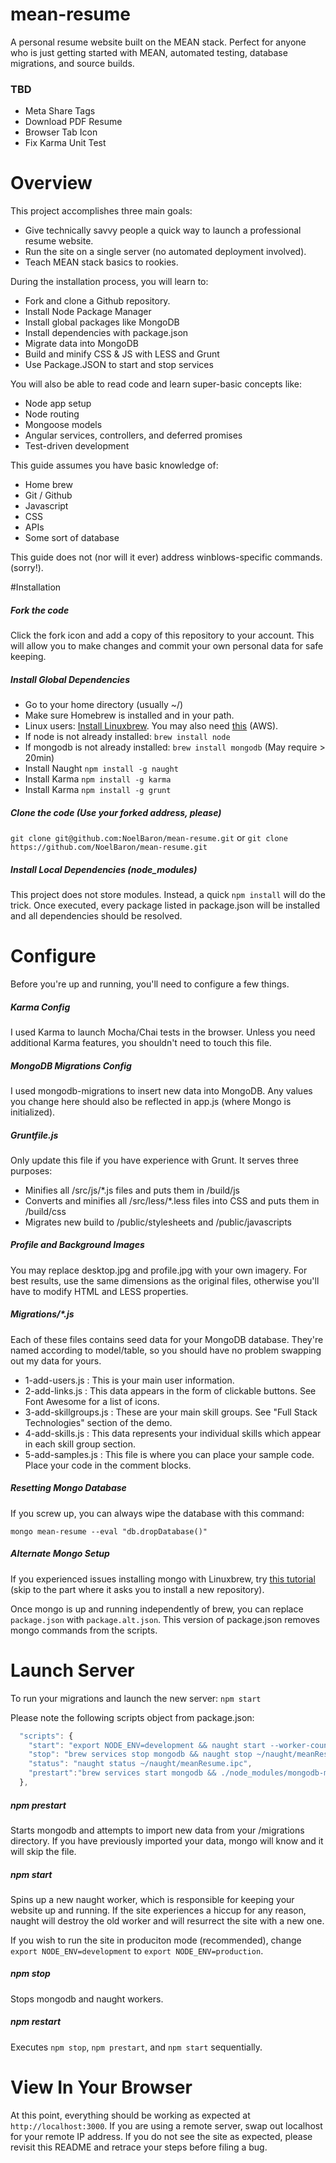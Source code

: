# mean-resume
A personal resume website built on the MEAN stack. Perfect for anyone who is just getting started with MEAN, automated testing, database migrations, and source builds.

### TBD
- Meta Share Tags
- Download PDF Resume
- Browser Tab Icon
- Fix Karma Unit Test

# Overview
This project accomplishes three main goals:
- Give technically savvy people a quick way to launch a professional resume website.
- Run the site on a single server (no automated deployment involved).
- Teach MEAN stack basics to rookies. 

During the installation process, you will learn to:
- Fork and clone a Github repository.
- Install Node Package Manager
- Install global packages like MongoDB
- Install dependencies with package.json
- Migrate data into MongoDB
- Build and minify CSS & JS with LESS and Grunt
- Use Package.JSON to start and stop services

You will also be able to read code and learn super-basic concepts like:
- Node app setup
- Node routing
- Mongoose models
- Angular services, controllers, and deferred promises
- Test-driven development

This guide assumes you have basic knowledge of:
- Home brew 
- Git / Github
- Javascript
- CSS
- APIs
- Some sort of database

This guide does not (nor will it ever) address winblows-specific commands. (sorry!).

#Installation

##### Fork the code
Click the fork icon and add a copy of this repository to your account. This will allow you to make changes and commit your own personal data for safe keeping. 

##### Install Global Dependencies
- Go to your home directory (usually ~/)
- Make sure Homebrew is installed and in your path. 
- Linux users: [Install Linuxbrew](https://www.digitalocean.com/community/tutorials/how-to-install-and-use-linuxbrew-on-a-linux-vps). You may also need [this](https://github.com/Homebrew/linuxbrew/issues/191#issuecomment-130186458) (AWS).
- If node is not already installed: `brew install node`
- If mongodb is not already installed: `brew install mongodb` (May require > 20min)
- Install Naught `npm install -g naught`
- Install Karma `npm install -g karma`
- Install Karma `npm install -g grunt`

##### Clone the code (Use your forked address, please)
`git clone git@github.com:NoelBaron/mean-resume.git`
or
`git clone https://github.com/NoelBaron/mean-resume.git`

##### Install Local Dependencies (node_modules)
This project does not store modules. Instead, a quick `npm install` will do the trick. Once executed, every package listed in package.json will be installed and all dependencies should be resolved.

# Configure
Before you're up and running, you'll need to configure a few things. 

##### Karma Config
I used Karma to launch Mocha/Chai tests in the browser. Unless you 
need additional Karma features, you shouldn't need to touch this file.

##### MongoDB Migrations Config
I used mongodb-migrations to insert new data into MongoDB. Any values you change here should also be reflected in app.js (where Mongo is initialized).

##### Gruntfile.js
Only update this file if you have experience with Grunt. It serves three purposes:
- Minifies all /src/js/*.js files and puts them in /build/js
- Converts and minifies all /src/less/*.less files into CSS and puts them in /build/css
- Migrates new build to /public/stylesheets and /public/javascripts

##### Profile and Background Images
You may replace desktop.jpg and profile.jpg with your own imagery. For best results, use the same dimensions as the original files, otherwise you'll have to modify HTML and LESS properties. 

##### Migrations/*.js
Each of these files contains seed data for your MongoDB database. They're named according to model/table, so you should have no problem swapping out my data for yours.
- 1-add-users.js : This is your main user information.
- 2-add-links.js : This data appears in the form of clickable buttons. See Font Awesome for a list of icons.
- 3-add-skillgroups.js : These are your main skill groups. See "Full Stack Technologies" section of the demo.
- 4-add-skills.js : This data represents your individual skills which appear in each skill group section.
- 5-add-samples.js : This file is where you can place your sample code. Place your code in the comment blocks.

##### Resetting Mongo Database
If you screw up, you can always wipe the database with this command:
```
mongo mean-resume --eval "db.dropDatabase()"
```

##### Alternate Mongo Setup
If you experienced issues installing mongo with Linuxbrew, try [this tutorial](https://mongodb-documentation.readthedocs.org/en/latest/ecosystem/tutorial/install-mongodb-on-amazon-ec2.html) (skip to the part where it asks you to install a new repository). 

Once mongo is up and running independently of brew, you can replace `package.json` with `package.alt.json`. This version of package.json removes mongo commands from the scripts.

# Launch Server
To run your migrations and launch the new server: `npm start`

Please note the following scripts object from package.json:
```javascript
  "scripts": {
    "start": "export NODE_ENV=development && naught start --worker-count 1 --ipc-file ~/naught/meanResume.ipc --log ~/naught/meanResume.log --stdout ~/naught/meanResume.stdout.log --stderr ~/naught/meanResume.stderr.log ./bin/www",
    "stop": "brew services stop mongodb && naught stop ~/naught/meanResume.ipc",
    "status": "naught status ~/naught/meanResume.ipc",
    "prestart":"brew services start mongodb && ./node_modules/mongodb-migrations/bin/mm migrate --config=config/mm.json"
  },
```
##### npm prestart
Starts mongodb and attempts to import new data from your /migrations directory. If you have previously imported your data, mongo will know and it will skip the file.

##### npm start
Spins up a new naught worker, which is responsible for keeping your website up and running. If the site experiences a hiccup for any reason, naught will destroy the old worker and will resurrect the site with a new one. 

If you wish to run the site in produciton mode (recommended), change `export NODE_ENV=development` to `export NODE_ENV=production`. 

##### npm stop
Stops mongodb and naught workers. 

##### npm restart
Executes `npm stop`, `npm prestart`, and `npm start` sequentially.

# View In Your Browser

At this point, everything should be working as expected at `http://localhost:3000`. If you are using a remote server, swap out localhost for your remote IP address. If you do not see the site as expected, please revisit this README and retrace your steps before filing a bug.

